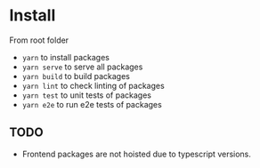 # Install

From root folder

- `yarn` to install packages
- `yarn serve` to serve all packages
- `yarn build` to build packages
- `yarn lint` to check linting of packages
- `yarn test` to unit tests of packages
- `yarn e2e` to run e2e tests of packages

## TODO

- Frontend packages are not hoisted due to typescript versions.
